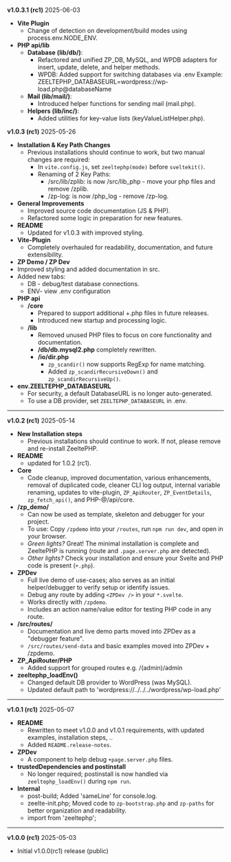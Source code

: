 **v1.0.3.1 (rc1)**   2025-06-03
- **Vite Plugin**
  - Change of detection on development/build modes using process.env.NODE_ENV.
- **PHP api/lib**
  - **Database (lib/db/)**:
    - Refactored and unified ZP_DB, MySQL, and WPDB adapters for insert, update, delete, and helper methods.
    - WPDB: Added support for switching databases via .env
      Example: ZEELTEPHP_DATABASEURL=wordpress://wp-load.php@databaseName
  - **Mail (lib/mail/)**:
    - Introduced helper functions for sending mail (mail.php).
  - **Helpers (lib/inc/)**:
    - Added utilities for key-value lists (keyValueListHelper.php).


**v1.0.3 (rc1)**   2025-05-26
- **Installation & Key Path Changes**
  - Previous installations should continue to work, but two manual changes are required:
    - In `vite.config.js`, set `zeeltephp(mode)` before `sveltekit()`.
    - Renaming of 2 Key Paths:
      - /src/lib/zplib: is now /src/lib_php - move your php files and remove /zplib.
      - /zp-log: is now /php_log - remove /zp-log.
- **General Improvements**
  - Improved source code documentation (JS & PHP).
  - Refactored some logic in preparation for new features.
- **README** 
  - Updated for v1.0.3 with improved styling.
- **Vite-Plugin**
  - Completely overhauled for readability, documentation, and future extensibility.
-  **ZP Demo / ZP Dev**
  - Improved styling and added documentation in src.
  - Added new tabs:
    - DB - debug/test database connections.
    - ENV- view .env configuration
- **PHP api**
  - **/core**
    - Prepared to support additional +.php files in future releases.
    - Introduced new startup and processing logic.
  - **/lib**
    - Removed unused PHP files to focus on core functionality and documentation.
    - **/db/db.mysql2.php** completely rewritten.
    - **/io/dir.php**
      - `zp_scandir()` now supports RegExp for name matching.
      - Added `zp_scandirRecursiveDown()` and `zp_scandirRecursiveUp()`.
- **env.ZEELTEPHP_DATABASEURL**
  - For security, a default DatabaseURL is no longer auto-generated.
  - To use a DB provider, set `ZEELTEPHP_DATABASEURL` in .env.

---

**v1.0.2 (rc1)**   2025-05-14
- **New Installation steps**
  - Previous installations should continue to work. If not, please remove and re-install ZeeltePHP.
- **README**
  - updated for 1.0.2 (rc1). 
- **Core**
  - Code cleanup, improved documentation, various enhancements, removal of duplicated code, cleaner CLI log output, internal variable renaming, updates to vite-plugin, `ZP_ApiRouter`, `ZP_EventDetails`, `zp_fetch_api()`, and PHP-@/api/core.
- **/zp_demo/**         
  - Can now be used as template, skeleton and debugger for your project.
  - To use: Copy `/zpdemo` into your `/routes`, run `npm run dev`, and open in your browser.
  - *Green lights?* Great! The minimal installation is complete and ZeeltePHP is running (route and `.page.server.php` are detected).
  - *Other lights?* Check your installation and ensure your Svelte and PHP code is present (`+.php`).
- **ZPDev**         
  - Full live demo of use-cases; also serves as an initial helper/debugger to verify setup or identify issues.
  - Debug any route by adding `<ZPDev />` in your `*.svelte`.
  - Works directly with `/zpdemo`.
  - Includes an action name/value editor for testing PHP code in any route.
- **/src/routes/**
  - Documentation and live demo parts moved into ZPDev as a "debugger feature".
  - `/src/routes/send-data` and basic examples moved into ZPDev + /zpdemo.
- **ZP_ApiRouter/PHP**    
  - Added support for grouped routes e.g. /(admin)/admin
- **zeeltephp_loadEnv()**
  - Changed default DB provider to WordPress (was MySQL).
  - Updated default path to 'wordpress://../../../wordpress/wp-load.php'

-----

**v1.0.1 (rc1)** 2025-05-07
- **README**
  - Rewritten to meet v1.0.0 and v1.0.1 requirements, with updated examples, installation steps, .. 
  - Added `README.release-notes`.
- **ZPDev**         
  - A component to help debug `+page.server.php` files.
- **trustedDependencies and postinstall**
  - No longer required; postinstall is now handled via `zeeltephp_loadEnv()` during `npm run`.
- **Internal** 
  - post-build; Added 'sameLine' for console.log.
  - zeelte-init.php; Moved code to `zp-bootstrap.php` and `zp-paths` for better organization and readability.
  - import from 'zeeltephp';

---

**v1.0.0 (rc1)** 2025-05-03
- Initial v1.0.0(rc1) release (public)

